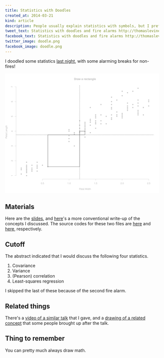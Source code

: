 ```yaml
---
title: Statistics with Doodles
created_at: 2014-03-21
kind: article
description: People usually explain statistics with symbols, but I prefer colorful drawings.
tweet_text: Statistics with doodles and fire alarms http://thomaslevine.com/!/statistics-with-doodles-2014-03/
facebook_text: Statistics with doodles and fire alarms http://thomaslevine.com/!/statistics-with-doodles-2014-03/
twitter_image: doodle.png
facebook_image: doodle.png
---
```

I doodled some statistics
[last night](http://www.meetup.com/NYC-Machine-Learning/events/170546362/),
with some alarming breaks for non-fires!

![Beginning to draw covariance](doodle.png)

## Materials
Here are the
[slides](https://raw.githubusercontent.com/tlevine/statistics-doodles/master/doodles.pdf),
and [here](https://raw.githubusercontent.com/tlevine/statistics-doodles/master/formulae.pdf)'s
a more conventional write-up of the concepts I discussed.
The source codes for these two files are
[here](https://github.com/tlevine/statistics-doodles/blob/master/doodles.r) and
[here](https://github.com/tlevine/statistics-doodles/blob/master/formulae.tex),
respectively.

## Cutoff
The abstract indicated that I would discuss the following four statistics.

1. Covariance
2. Variance
3. (Pearson) correlation
4. Least-squares regression

I skipped the last of these because of the second fire alarm.

## Related things
There's a
[video of a similar talk](/!/statistics-with-doodles-sudoroom)
that I gave, and a
[drawing of a related concept](/!/higher-power-distance-measures/)
that some people brought up after the talk.

## Thing to remember
You can pretty much always draw math.
